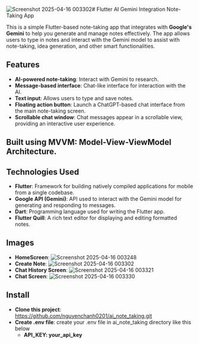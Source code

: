 ![Screenshot 2025-04-16 003302](https://github.com/user-attachments/assets/4f195bbb-99b5-4282-a62a-e789d744a2f6)# Flutter AI Gemini Integration Note-Taking App

This is a simple Flutter-based note-taking app that integrates with **Google's Gemini** to help you generate and manage notes effectively. The app allows users to type in notes and interact with the Gemini model to assist with note-taking, idea generation, and other smart functionalities.

## Features

- **AI-powered note-taking**: Interact with Gemini to research.
- **Message-based interface**: Chat-like interface for interaction with the AI.
- **Text input**: Allows users to type and save notes.
- **Floating action button**: Launch a ChatGPT-based chat interface from the main note-taking screen.
- **Scrollable chat window**: Chat messages appear in a scrollable view, providing an interactive user experience.

## Built using MVVM: Model-View-ViewModel Architecture.

## Technologies Used

- **Flutter**: Framework for building natively compiled applications for mobile from a single codebase.
- **Google API (Gemini)**: API used to interact with the Gemini model for generating and responding to messages.
- **Dart**: Programming language used for writing the Flutter app.
- **Flutter Quill**: A rich text editor for displaying and editing formatted notes.

## Images
- **HomeScreen**:
  ![Screenshot 2025-04-16 003248](https://github.com/user-attachments/assets/dd9ca8d5-604e-42d5-9cf2-6afab6c4abb2)
- **Create Note**:
  ![Screenshot 2025-04-16 003302](https://github.com/user-attachments/assets/6670420b-893b-4a82-a0b7-2193dd9eec76)
- **Chat History Screen**:
  ![Screenshot 2025-04-16 003321](https://github.com/user-attachments/assets/151a62eb-ee45-46ee-8388-a86169ec2b11)
- **Chat Screen**:
  ![Screenshot 2025-04-16 003330](https://github.com/user-attachments/assets/765f2b8f-4509-410e-8e80-a69b6c1824b5)



## Install
- **Clone this project**: https://github.com/nguyenchanh0201/ai_note_taking.git
- **Create .env file**: create your .env file in ai_note_taking directory like this below 
  - **API_KEY: your_api_key**
